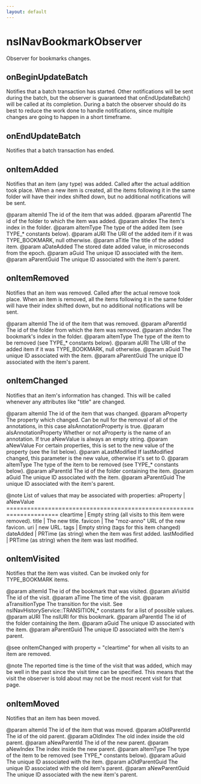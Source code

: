 ```yaml
---
layout: default
---
```


# nsINavBookmarkObserver #

Observer for bookmarks changes.


## onBeginUpdateBatch ##

Notifies that a batch transaction has started.
Other notifications will be sent during the batch, but the observer is
guaranteed that onEndUpdateBatch() will be called at its completion.
During a batch the observer should do its best to reduce the work done to
handle notifications, since multiple changes are going to happen in a short
timeframe.


## onEndUpdateBatch ##

Notifies that a batch transaction has ended.


## onItemAdded ##

Notifies that an item (any type) was added.  Called after the actual
addition took place.
When a new item is created, all the items following it in the same folder
will have their index shifted down, but no additional notifications will
be sent.

@param aItemId
       The id of the item that was added.
@param aParentId
       The id of the folder to which the item was added.
@param aIndex
       The item's index in the folder.
@param aItemType
       The type of the added item (see TYPE_* constants below).
@param aURI
       The URI of the added item if it was TYPE_BOOKMARK, null otherwise.
@param aTitle
       The title of the added item.
@param aDateAdded
       The stored date added value, in microseconds from the epoch.
@param aGuid
       The unique ID associated with the item.
@param aParentGuid
       The unique ID associated with the item's parent.


## onItemRemoved ##

Notifies that an item was removed.  Called after the actual remove took
place.
When an item is removed, all the items following it in the same folder
will have their index shifted down, but no additional notifications will
be sent.

@param aItemId
       The id of the item that was removed.
@param aParentId
       The id of the folder from which the item was removed.
@param aIndex
       The bookmark's index in the folder.
@param aItemType
       The type of the item to be removed (see TYPE_* constants below).
@param aURI
       The URI of the added item if it was TYPE_BOOKMARK, null otherwise.
@param aGuid
       The unique ID associated with the item.
@param aParentGuid
       The unique ID associated with the item's parent.


## onItemChanged ##

Notifies that an item's information has changed.  This will be called
whenever any attributes like "title" are changed.

@param aItemId
       The id of the item that was changed.
@param aProperty
       The property which changed.  Can be null for the removal of all of
       the annotations, in this case aIsAnnotationProperty is true.
@param aIsAnnotationProperty
       Whether or not aProperty is the name of an annotation.  If true
       aNewValue is always an empty string.
@param aNewValue
       For certain properties, this is set to the new value of the
       property (see the list below).
@param aLastModified
       If lastModified changed, this parameter is the new value, otherwise
       it's set to 0.
@param aItemType
       The type of the item to be removed (see TYPE_* constants below).
@param aParentId
       The id of the folder containing the item.
@param aGuid
       The unique ID associated with the item.
@param aParentGuid
       The unique ID associated with the item's parent.

@note List of values that may be associated with properties:
      aProperty     | aNewValue
      =====================================================================
      cleartime      | Empty string (all visits to this item were removed).
      title         | The new title.
      favicon       | The "moz-anno" URL of the new favicon.
      uri           | new URL.
      tags          | Empty string (tags for this item changed)
      dateAdded     | PRTime (as string) when the item was first added.
      lastModified  | PRTime (as string) when the item was last modified.


## onItemVisited ##

Notifies that the item was visited.  Can be invoked only for TYPE_BOOKMARK
items.

@param aItemId
       The id of the bookmark that was visited.
@param aVisitId
       The id of the visit.
@param aTime
       The time of the visit.
@param aTransitionType
       The transition for the visit.  See nsINavHistoryService::TRANSITION_*
       constants for a list of possible values.
@param aURI
       The nsIURI for this bookmark.
@param aParentId
       The id of the folder containing the item.
@param aGuid
       The unique ID associated with the item.
@param aParentGuid
       The unique ID associated with the item's parent.

@see onItemChanged with property = "cleartime" for when all visits to an
     item are removed.

@note The reported time is the time of the visit that was added, which may
      be well in the past since the visit time can be specified.  This
      means that the visit the observer is told about may not be the most
      recent visit for that page.


## onItemMoved ##

Notifies that an item has been moved.

@param aItemId
       The id of the item that was moved.
@param aOldParentId
       The id of the old parent.
@param aOldIndex
       The old index inside the old parent.
@param aNewParentId
       The id of the new parent.
@param aNewIndex
       The index inside the new parent.
@param aItemType
       The type of the item to be removed (see TYPE_* constants below).
@param aGuid
       The unique ID associated with the item.
@param aOldParentGuid
       The unique ID associated with the old item's parent.
@param aNewParentGuid
       The unique ID associated with the new item's parent.

